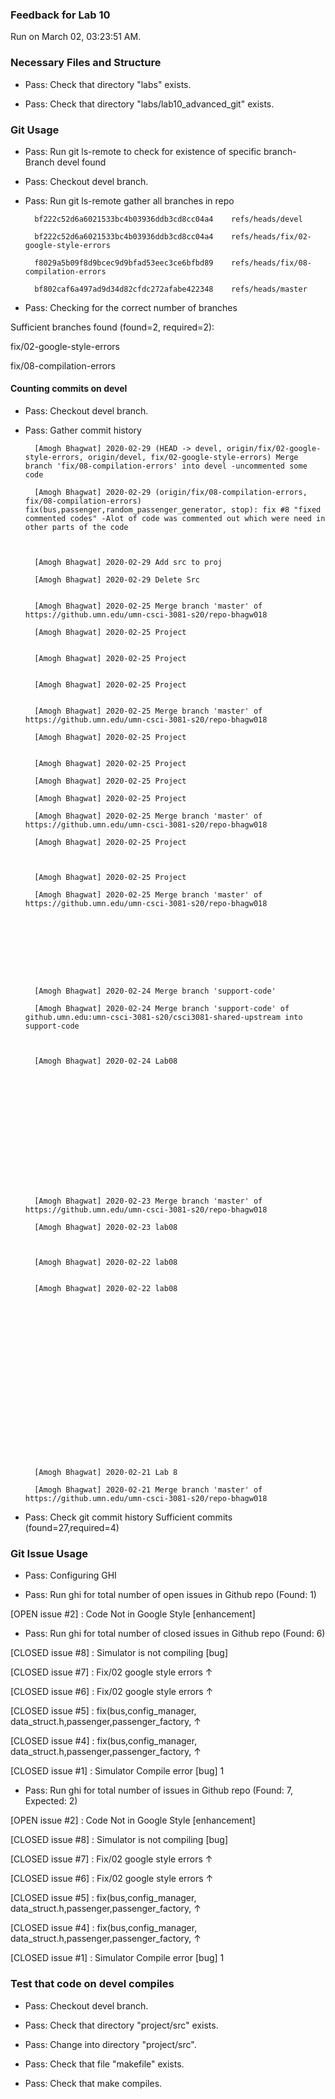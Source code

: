 ### Feedback for Lab 10

Run on March 02, 03:23:51 AM.


### Necessary Files and Structure

+ Pass: Check that directory "labs" exists.

+ Pass: Check that directory "labs/lab10_advanced_git" exists.


### Git Usage

+ Pass: Run git ls-remote to check for existence of specific branch- Branch devel found

+ Pass: Checkout devel branch.



+ Pass: Run git ls-remote gather all branches in repo

		bf222c52d6a6021533bc4b03936ddb3cd8cc04a4	refs/heads/devel

		bf222c52d6a6021533bc4b03936ddb3cd8cc04a4	refs/heads/fix/02-google-style-errors

		f8029a5b09f8d9bcec9d9bfad53eec3ce6bfbd89	refs/heads/fix/08-compilation-errors

		bf802caf6a497ad9d34d82cfdc272afabe422348	refs/heads/master



+ Pass: Checking for the correct number of branches

Sufficient branches found (found=2, required=2):

fix/02-google-style-errors

fix/08-compilation-errors


#### Counting commits on devel

+ Pass: Checkout devel branch.



+ Pass: Gather commit history

		[Amogh Bhagwat] 2020-02-29 (HEAD -> devel, origin/fix/02-google-style-errors, origin/devel, fix/02-google-style-errors) Merge branch 'fix/08-compilation-errors' into devel -uncommented some code 

		[Amogh Bhagwat] 2020-02-29 (origin/fix/08-compilation-errors, fix/08-compilation-errors) fix(bus,passenger,random_passenger_generator, stop): fix #8 "fixed commented codes" -Alot of code was commented out which were need in other parts of the code



		[Amogh Bhagwat] 2020-02-29 Add src to proj 

		[Amogh Bhagwat] 2020-02-29 Delete Src 


		[Amogh Bhagwat] 2020-02-25 Merge branch 'master' of https://github.umn.edu/umn-csci-3081-s20/repo-bhagw018 

		[Amogh Bhagwat] 2020-02-25 Project 


		[Amogh Bhagwat] 2020-02-25 Project 


		[Amogh Bhagwat] 2020-02-25 Project 


		[Amogh Bhagwat] 2020-02-25 Merge branch 'master' of https://github.umn.edu/umn-csci-3081-s20/repo-bhagw018 

		[Amogh Bhagwat] 2020-02-25 Project 


		[Amogh Bhagwat] 2020-02-25 Project 

		[Amogh Bhagwat] 2020-02-25 Project 

		[Amogh Bhagwat] 2020-02-25 Project 

		[Amogh Bhagwat] 2020-02-25 Merge branch 'master' of https://github.umn.edu/umn-csci-3081-s20/repo-bhagw018 

		[Amogh Bhagwat] 2020-02-25 Project 



		[Amogh Bhagwat] 2020-02-25 Project 

		[Amogh Bhagwat] 2020-02-25 Merge branch 'master' of https://github.umn.edu/umn-csci-3081-s20/repo-bhagw018 









		[Amogh Bhagwat] 2020-02-24 Merge branch 'support-code' 

		[Amogh Bhagwat] 2020-02-24 Merge branch 'support-code' of github.umn.edu:umn-csci-3081-s20/csci3081-shared-upstream into support-code 



		[Amogh Bhagwat] 2020-02-24 Lab08 















		[Amogh Bhagwat] 2020-02-23 Merge branch 'master' of https://github.umn.edu/umn-csci-3081-s20/repo-bhagw018 

		[Amogh Bhagwat] 2020-02-23 lab08 



		[Amogh Bhagwat] 2020-02-22 lab08 


		[Amogh Bhagwat] 2020-02-22 lab08 




















		[Amogh Bhagwat] 2020-02-21 Lab 8 

		[Amogh Bhagwat] 2020-02-21 Merge branch 'master' of https://github.umn.edu/umn-csci-3081-s20/repo-bhagw018 






















+ Pass: Check git commit history
Sufficient commits (found=27,required=4)


### Git Issue Usage

+ Pass: Configuring GHI

+ Pass: Run ghi for total number of open issues in Github repo (Found: 1)

[OPEN issue #2] :  Code Not in Google Style  [enhancement]





+ Pass: Run ghi for total number of closed issues in Github repo (Found: 6)

[CLOSED issue #8] :  Simulator is not compiling [bug]

[CLOSED issue #7] :  Fix/02 google style errors ↑

[CLOSED issue #6] :  Fix/02 google style errors ↑

[CLOSED issue #5] :  fix(bus,config_manager, data_struct.h,passenger,passenger_factory, ↑

[CLOSED issue #4] :  fix(bus,config_manager, data_struct.h,passenger,passenger_factory, ↑

[CLOSED issue #1] :  Simulator Compile error [bug] 1





+ Pass: Run ghi for total number of issues in Github repo (Found: 7, Expected: 2) 

 [OPEN issue #2] :  Code Not in Google Style  [enhancement]

[CLOSED issue #8] :  Simulator is not compiling [bug]

[CLOSED issue #7] :  Fix/02 google style errors ↑

[CLOSED issue #6] :  Fix/02 google style errors ↑

[CLOSED issue #5] :  fix(bus,config_manager, data_struct.h,passenger,passenger_factory, ↑

[CLOSED issue #4] :  fix(bus,config_manager, data_struct.h,passenger,passenger_factory, ↑

[CLOSED issue #1] :  Simulator Compile error [bug] 1

 




### Test that code on  devel compiles

+ Pass: Checkout devel branch.



+ Pass: Check that directory "project/src" exists.

+ Pass: Change into directory "project/src".

+ Pass: Check that file "makefile" exists.

+ Pass: Check that make compiles.



